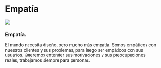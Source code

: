 # Empatía

 <div class="center">


 <div class="margin-bottom-small">
   <img src="http://thonet.realized.es/doc/img/brand/experience/empatia@2x.png"/>
 </div>

 <h3 class="big-title">Empatía.</h3>

 <p class="center-description">
 El mundo necesita diseño, pero mucho más empatía. Somos empáticos con nuestros clientes y sus problemas, para luego ser empáticos con sus usuarios. Queremos entender sus motivaciones y sus preocupaciones reales, trabajamos siempre para personas.
 </p>

 </div>
